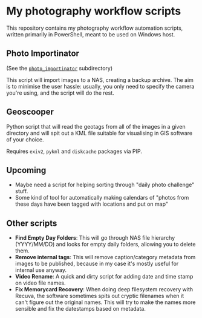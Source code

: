 # My photography workflow scripts

This repository contains my photography workflow automation scripts,
written primarily in PowerShell, meant to be used on Windows host.

## Photo Importinator

(See the [`photo_importinator`](photo_importinator/) subdirectory)

This script will import images to a NAS, creating a backup archive.
The aim is to minimise the user hassle: usually, you only need to
specify the camera you're using, and the script will do the rest.

## Geoscooper

Python script that will read the geotags from all of the images
in a given directory and will spit out a KML file suitable for
visualising in GIS software of your choice.

Requires `exiv2`, `pykml` and `diskcache` packages via PIP.

## Upcoming

* Maybe need a script for helping sorting through "daily photo challenge"
  stuff.
* Some kind of tool for automatically making calendars of "photos from
  these days have been tagged with locations and put on map"

## Other scripts

* **Find Empty Day Folders**:
  This will go through NAS file hierarchy (YYYY/MM/DD) and looks
  for empty daily folders, allowing you to delete them.
* **Remove internal tags**:
  This will remove caption/category metadata from images to be
  published, because in my case it's mostly useful for internal
  use anyway.
* **Video Rename**:
  A quick and dirty script for adding date and time stamp on
  video file names.
* **Fix Memorycard Recovery**:
  When doing deep filesystem recovery with Recuva, the software
  sometimes spits out cryptic filenames when it can't figure out
  the original names. This will try to make the names more
  sensible and fix the datestamps based on metadata.
